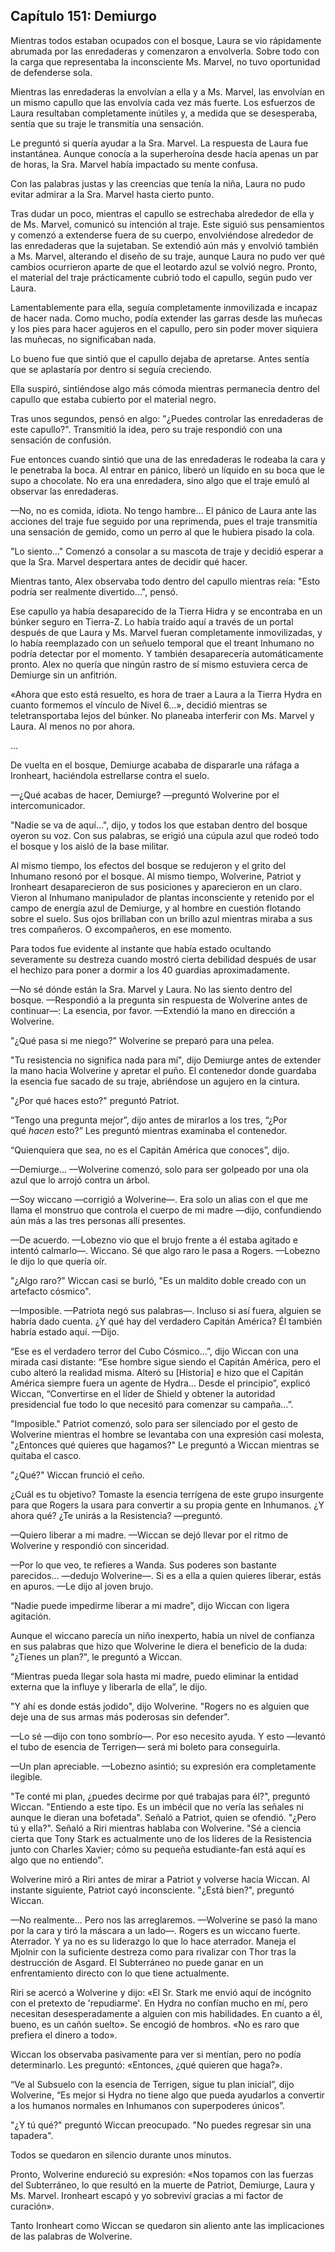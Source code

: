 
## Capítulo 151: Demiurgo


Mientras todos estaban ocupados con el bosque, Laura se vio rápidamente abrumada por las enredaderas y comenzaron a envolverla. Sobre todo con la carga que representaba la inconsciente Ms. Marvel, no tuvo oportunidad de defenderse sola.

Mientras las enredaderas la envolvían a ella y a Ms. Marvel, las envolvían en un mismo capullo que las envolvía cada vez más fuerte. Los esfuerzos de Laura resultaban completamente inútiles y, a medida que se desesperaba, sentía que su traje le transmitía una sensación.

Le preguntó si quería ayudar a la Sra. Marvel. La respuesta de Laura fue instantánea. Aunque conocía a la superheroína desde hacía apenas un par de horas, la Sra. Marvel había impactado su mente confusa.

Con las palabras justas y las creencias que tenía la niña, Laura no pudo evitar admirar a la Sra. Marvel hasta cierto punto.

Tras dudar un poco, mientras el capullo se estrechaba alrededor de ella y de Ms. Marvel, comunicó su intención al traje. Este siguió sus pensamientos y comenzó a extenderse fuera de su cuerpo, envolviéndose alrededor de las enredaderas que la sujetaban. Se extendió aún más y envolvió también a Ms. Marvel, alterando el diseño de su traje, aunque Laura no pudo ver qué cambios ocurrieron aparte de que el leotardo azul se volvió negro. Pronto, el material del traje prácticamente cubrió todo el capullo, según pudo ver Laura.

Lamentablemente para ella, seguía completamente inmovilizada e incapaz de hacer nada. Como mucho, podía extender las garras desde las muñecas y los pies para hacer agujeros en el capullo, pero sin poder mover siquiera las muñecas, no significaban nada.

Lo bueno fue que sintió que el capullo dejaba de apretarse. Antes sentía que se aplastaría por dentro si seguía creciendo.

Ella suspiró, sintiéndose algo más cómoda mientras permanecía dentro del capullo que estaba cubierto por el material negro.

Tras unos segundos, pensó en algo: "¿Puedes controlar las enredaderas de este capullo?". Transmitió la idea, pero su traje respondió con una sensación de confusión.

Fue entonces cuando sintió que una de las enredaderas le rodeaba la cara y le penetraba la boca. Al entrar en pánico, liberó un líquido en su boca que le supo a chocolate. No era una enredadera, sino algo que el traje emuló al observar las enredaderas.

—No, no es comida, idiota. No tengo hambre… El pánico de Laura ante las acciones del traje fue seguido por una reprimenda, pues el traje transmitía una sensación de gemido, como un perro al que le hubiera pisado la cola.

"Lo siento..." Comenzó a consolar a su mascota de traje y decidió esperar a que la Sra. Marvel despertara antes de decidir qué hacer.

Mientras tanto, Alex observaba todo dentro del capullo mientras reía: "Esto podría ser realmente divertido...", pensó.

Ese capullo ya había desaparecido de la Tierra Hidra y se encontraba en un búnker seguro en Tierra-Z. Lo había traído aquí a través de un portal después de que Laura y Ms. Marvel fueran completamente inmovilizadas, y lo había reemplazado con un señuelo temporal que el treant Inhumano no podría detectar por el momento. Y también desaparecería automáticamente pronto. Alex no quería que ningún rastro de sí mismo estuviera cerca de Demiurge sin un anfitrión.

«Ahora que esto está resuelto, es hora de traer a Laura a la Tierra Hydra en cuanto formemos el vínculo de Nivel 6...», decidió mientras se teletransportaba lejos del búnker. No planeaba interferir con Ms. Marvel y Laura. Al menos no por ahora.

…

De vuelta en el bosque, Demiurge acababa de dispararle una ráfaga a Ironheart, haciéndola estrellarse contra el suelo.

—¿Qué acabas de hacer, Demiurge? —preguntó Wolverine por el intercomunicador.

"Nadie se va de aquí...", dijo, y todos los que estaban dentro del bosque oyeron su voz. Con sus palabras, se erigió una cúpula azul que rodeó todo el bosque y los aisló de la base militar.

Al mismo tiempo, los efectos del bosque se redujeron y el grito del Inhumano resonó por el bosque. Al mismo tiempo, Wolverine, Patriot y Ironheart desaparecieron de sus posiciones y aparecieron en un claro. Vieron al Inhumano manipulador de plantas inconsciente y retenido por el campo de energía azul de Demiurge, y al hombre en cuestión flotando sobre el suelo. Sus ojos brillaban con un brillo azul mientras miraba a sus tres compañeros. O excompañeros, en ese momento.

Para todos fue evidente al instante que había estado ocultando severamente su destreza cuando mostró cierta debilidad después de usar el hechizo para poner a dormir a los 40 guardias aproximadamente.

—No sé dónde están la Sra. Marvel y Laura. No las siento dentro del bosque. —Respondió a la pregunta sin respuesta de Wolverine antes de continuar—: La esencia, por favor. —Extendió la mano en dirección a Wolverine.

"¿Qué pasa si me niego?" Wolverine se preparó para una pelea.

"Tu resistencia no significa nada para mí", dijo Demiurge antes de extender la mano hacia Wolverine y apretar el puño. El contenedor donde guardaba la esencia fue sacado de su traje, abriéndose un agujero en la cintura.

"¿Por qué haces esto?" preguntó Patriot.

“Tengo una pregunta mejor”, dijo antes de mirarlos a los tres, “¿Por qué _hacen_ esto?” Les preguntó mientras examinaba el contenedor.

“Quienquiera que sea, no es el Capitán América que conoces”, dijo.

—Demiurge… —Wolverine comenzó, solo para ser golpeado por una ola azul que lo arrojó contra un árbol.

—Soy wiccano —corrigió a Wolverine—. Era solo un alias con el que me llama el monstruo que controla el cuerpo de mi madre —dijo, confundiendo aún más a las tres personas allí presentes.

—De acuerdo. —Lobezno vio que el brujo frente a él estaba agitado e intentó calmarlo—. Wiccano. Sé que algo raro le pasa a Rogers. —Lobezno le dijo lo que quería oír.

"¿Algo raro?" Wiccan casi se burló, "Es un maldito doble creado con un artefacto cósmico".

—Imposible. —Patriota negó sus palabras—. Incluso si así fuera, alguien se habría dado cuenta. ¿Y qué hay del verdadero Capitán América? Él también habría estado aquí. —Dijo.

“Ese es el verdadero terror del Cubo Cósmico…”, dijo Wiccan con una mirada casi distante: “Ese hombre sigue siendo el Capitán América, pero el cubo alteró la realidad misma. Alteró su [Historia] e hizo que el Capitán América siempre fuera un agente de Hydra… Desde el principio”, explicó Wiccan, “Convertirse en el líder de Shield y obtener la autoridad presidencial fue todo lo que necesitó para comenzar su campaña…”.

"Imposible." Patriot comenzó, solo para ser silenciado por el gesto de Wolverine mientras el hombre se levantaba con una expresión casi molesta, "¿Entonces qué quieres que hagamos?" Le preguntó a Wiccan mientras se quitaba el casco.

"¿Qué?" Wiccan frunció el ceño.

¿Cuál es tu objetivo? Tomaste la esencia terrígena de este grupo insurgente para que Rogers la usara para convertir a su propia gente en Inhumanos. ¿Y ahora qué? ¿Te unirás a la Resistencia? —preguntó.

—Quiero liberar a mi madre. —Wiccan se dejó llevar por el ritmo de Wolverine y respondió con sinceridad.

—Por lo que veo, te refieres a Wanda. Sus poderes son bastante parecidos... —dedujo Wolverine—. Si es a ella a quien quieres liberar, estás en apuros. —Le dijo al joven brujo.

“Nadie puede impedirme liberar a mi madre”, dijo Wiccan con ligera agitación.

Aunque el wiccano parecía un niño inexperto, había un nivel de confianza en sus palabras que hizo que Wolverine le diera el beneficio de la duda: "¿Tienes un plan?", le preguntó a Wiccan.

“Mientras pueda llegar sola hasta mi madre, puedo eliminar la entidad externa que la influye y liberarla de ella”, le dijo.

"Y ahí es donde estás jodido", dijo Wolverine. "Rogers no es alguien que deje una de sus armas más poderosas sin defender".

—Lo sé —dijo con tono sombrío—. Por eso necesito ayuda. Y esto —levantó el tubo de esencia de Terrigen— será mi boleto para conseguirla.

—Un plan apreciable. —Lobezno asintió; su expresión era completamente ilegible.

"Te conté mi plan, ¿puedes decirme por qué trabajas para él?", preguntó Wiccan. "Entiendo a este tipo. Es un imbécil que no vería las señales ni aunque le dieran una bofetada". Señaló a Patriot, quien se ofendió. "¿Pero tú y ella?". Señaló a Riri mientras hablaba con Wolverine. "Sé a ciencia cierta que Tony Stark es actualmente uno de los líderes de la Resistencia junto con Charles Xavier; cómo su pequeña estudiante-fan está aquí es algo que no entiendo".

Wolverine miró a Riri antes de mirar a Patriot y volverse hacia Wiccan. Al instante siguiente, Patriot cayó inconsciente. "¿Está bien?", preguntó Wiccan.

—No realmente... Pero nos las arreglaremos. —Wolverine se pasó la mano por la cara y tiró la máscara a un lado—. Rogers es un wiccano fuerte. Aterrador. Y ya no es su liderazgo lo que lo hace aterrador. Maneja el Mjolnir con la suficiente destreza como para rivalizar con Thor tras la destrucción de Asgard. El Subterráneo no puede ganar en un enfrentamiento directo con lo que tiene actualmente.

Riri se acercó a Wolverine y dijo: «El Sr. Stark me envió aquí de incógnito con el pretexto de 'repudiarme'. En Hydra no confían mucho en mí, pero necesitan desesperadamente a alguien con mis habilidades. En cuanto a él, bueno, es un cañón suelto». Se encogió de hombros. «No es raro que prefiera el dinero a todo».

Wiccan los observaba pasivamente para ver si mentían, pero no podía determinarlo. Les preguntó: «Entonces, ¿qué quieren que haga?».

“Ve al Subsuelo con la esencia de Terrigen, sigue tu plan inicial”, dijo Wolverine, “Es mejor si Hydra no tiene algo que pueda ayudarlos a convertir a los humanos normales en Inhumanos con superpoderes únicos”.

"¿Y tú qué?" preguntó Wiccan preocupado. "No puedes regresar sin una tapadera".

Todos se quedaron en silencio durante unos minutos.

Pronto, Wolverine endureció su expresión: «Nos topamos con las fuerzas del Subterráneo, lo que resultó en la muerte de Patriot, Demiurge, Laura y Ms. Marvel. Ironheart escapó y yo sobreviví gracias a mi factor de curación».

Tanto Ironheart como Wiccan se quedaron sin aliento ante las implicaciones de las palabras de Wolverine.
